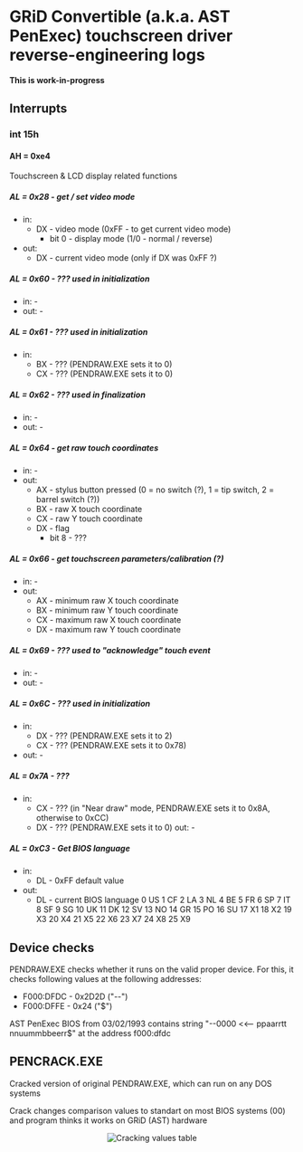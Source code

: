 # GRiD Convertible (a.k.a. AST PenExec) touchscreen driver reverse-engineering logs

**This is work-in-progress**

## Interrupts

### int 15h

#### AH = 0xe4

Touchscreen & LCD display related functions

##### AL = 0x28 - get / set video mode
* in:
  - DX - video mode (0xFF - to get current video mode)
    + bit 0 - display mode (1/0 - normal / reverse)
* out:
  - DX - current video mode (only if DX was 0xFF ?)

##### AL = 0x60 - ??? used in initialization
* in: -
* out: -

##### AL = 0x61 - ??? used in initialization
* in:
  - BX - ??? (PENDRAW.EXE sets it to 0)
  - CX - ??? (PENDRAW.EXE sets it to 0)

##### AL = 0x62 - ??? used in finalization
* in: -
* out: -

##### AL = 0x64 - get raw touch coordinates
* in: -
* out:
  - AX - stylus button pressed (0 = no switch (?), 1 = tip switch, 2 = barrel switch (?))
  - BX - raw X touch coordinate
  - CX - raw Y touch coordinate
  - DX - flag
    + bit 8 - ???

##### AL = 0x66 - get touchscreen parameters/calibration (?)
* in: -
* out:
  - AX - minimum raw X touch coordinate
  - BX - minimum raw Y touch coordinate
  - CX - maximum raw X touch coordinate
  - DX - maximum raw Y touch coordinate

##### AL = 0x69 - ??? used to "acknowledge" touch event
* in: -
* out: -

##### AL = 0x6C - ??? used in initialization
* in:
  - DX - ??? (PENDRAW.EXE sets it to 2)
  - CX - ??? (PENDRAW.EXE sets it to 0x78)
* out: -

##### AL = 0x7A - ???
* in:
  - CX - ??? (in "Near draw" mode, PENDRAW.EXE sets it to 0x8A, otherwise to 0xCC)
  - DX - ??? (PENDRAW.EXE sets it to 0)
out: -

##### AL = 0xC3 - Get BIOS language
* in:
  - DL - 0xFF default value
* out:
  - DL - current BIOS language
     0 US   1 CF   2 LA   3 NL   4 BE
     5 FR   6 SP   7 IT   8 SF   9 SG
    10 UK  11 DK  12 SV  13 NO  14 GR
    15 PO  16 SU  17 X1  18 X2  19 X3
    20 X4  21 X5  22 X6  23 X7  24 X8
    25 X9

## Device checks

PENDRAW.EXE checks whether it runs on the valid proper device. For this, it checks following values at the following addresses:
* F000:DFDC - 0x2D2D ("--")
* F000:DFFE - 0x24 ("$")

AST PenExec BIOS from 03/02/1993 contains string "--0000 <<-- ppaarrtt  nnuummbbeerr$" at the address f000:dfdc

## PENCRACK.EXE

Cracked version of original PENDRAW.EXE, which can run on any DOS systems

Crack changes comparison values to standart on most BIOS systems (00) and program thinks it works on GRiD (AST) hardware

<p align="center">
  <img alt="Cracking values table" src="https://raw.githubusercontent.com/Bs0Dd/gridc-touchscreen-howto/main/PENCRACK/PENCRACK.png" />
</p>
